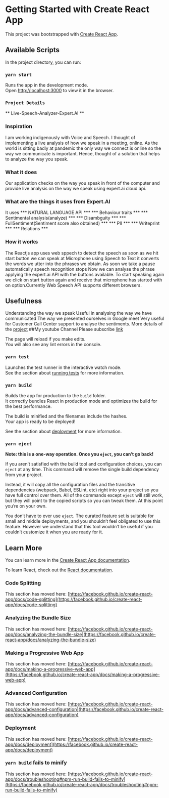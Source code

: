 # Getting Started with Create React App

This project was bootstrapped with [Create React App](https://github.com/facebook/create-react-app).

## Available Scripts

In the project directory, you can run:

### `yarn start`

Runs the app in the development mode.\
Open [http://localhost:3000](http://localhost:3000) to view it in the browser.
### `Project Details`
** Live-Speech-Analyzer-Expert.AI **

### Inspiration
I am working indigenously with Voice and Speech. I thought of implementing a live analysis of how we speak in a meeting, online. As the world is sitting badly at pandemic the only way we connect is online so the way we communicate is important. Hence, thought of a solution that helps to analyze the way you speak.
###  What it does
Our application checks on the way you speak in front of the computer and provide live analysis on the way we speak using expert.ai cloud api.
### What are the things it uses from Expert.AI
It uses
*** NATURAL LANGUAGE API ***
*** Behaviour traits ***
*** Sentimental analysis(analyze)  ***
*** Disambguity ***
*** FullSentiment(Sentiment score also obtained) ***
*** PII ***
*** Writeprint  ***
*** Relations  ***

### How it works
The Reactjs app uses web sppech to detect the speech as soon as we hit start button we can speak at Microphone using Speech to Text it converts the words we
utter into the phrases we obtain.
As soon we take a pause automatically speech recognition stops
Now we can analyse the phrase applying the expert.ai API with the buttons available.
To start speaking again we click on start button again and receive that microphone has started with on option.Currently Web Speech API supports different browsers.
## Usefulness
Understanding the way we speak
Useful in analysing the way we have communicated
The way we presented ourselves in Google meet
Very useful for Customer Call Center support to analyse the sentiments.
More details of the [project](https://devpost.com/software/live-speech-analyzer-expert-ai)
##My youtube Channel
Please subscribe
[link](https://www.youtube.com/channel/UCD1IBC7l6QNpPNMYjubi0tg)




The page will reload if you make edits.\
You will also see any lint errors in the console.

### `yarn test`

Launches the test runner in the interactive watch mode.\
See the section about [running tests](https://facebook.github.io/create-react-app/docs/running-tests) for more information.

### `yarn build`

Builds the app for production to the `build` folder.\
It correctly bundles React in production mode and optimizes the build for the best performance.

The build is minified and the filenames include the hashes.\
Your app is ready to be deployed!

See the section about [deployment](https://facebook.github.io/create-react-app/docs/deployment) for more information.

### `yarn eject`

**Note: this is a one-way operation. Once you `eject`, you can’t go back!**

If you aren’t satisfied with the build tool and configuration choices, you can `eject` at any time. This command will remove the single build dependency from your project.

Instead, it will copy all the configuration files and the transitive dependencies (webpack, Babel, ESLint, etc) right into your project so you have full control over them. All of the commands except `eject` will still work, but they will point to the copied scripts so you can tweak them. At this point you’re on your own.

You don’t have to ever use `eject`. The curated feature set is suitable for small and middle deployments, and you shouldn’t feel obligated to use this feature. However we understand that this tool wouldn’t be useful if you couldn’t customize it when you are ready for it.

## Learn More

You can learn more in the [Create React App documentation](https://facebook.github.io/create-react-app/docs/getting-started).

To learn React, check out the [React documentation](https://reactjs.org/).

### Code Splitting

This section has moved here: [https://facebook.github.io/create-react-app/docs/code-splitting](https://facebook.github.io/create-react-app/docs/code-splitting)

### Analyzing the Bundle Size

This section has moved here: [https://facebook.github.io/create-react-app/docs/analyzing-the-bundle-size](https://facebook.github.io/create-react-app/docs/analyzing-the-bundle-size)

### Making a Progressive Web App

This section has moved here: [https://facebook.github.io/create-react-app/docs/making-a-progressive-web-app](https://facebook.github.io/create-react-app/docs/making-a-progressive-web-app)

### Advanced Configuration

This section has moved here: [https://facebook.github.io/create-react-app/docs/advanced-configuration](https://facebook.github.io/create-react-app/docs/advanced-configuration)

### Deployment

This section has moved here: [https://facebook.github.io/create-react-app/docs/deployment](https://facebook.github.io/create-react-app/docs/deployment)

### `yarn build` fails to minify

This section has moved here: [https://facebook.github.io/create-react-app/docs/troubleshooting#npm-run-build-fails-to-minify](https://facebook.github.io/create-react-app/docs/troubleshooting#npm-run-build-fails-to-minify)
